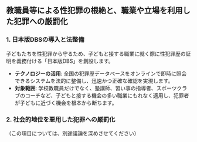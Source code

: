## 教職員等による性犯罪の根絶と、職業や立場を利用した犯罪への厳罰化

### 1. 日本版DBSの導入と法整備

子どもたちを性犯罪から守るため、子どもと接する職業に就く際に性犯罪歴の証明を義務付ける「日本版DBS」を創設します。

*   **テクノロジーの活用**: 全国の犯罪歴データベースをオンラインで即時に照会できるシステムを法的に整備し、迅速かつ正確な確認を実現します。
*   **対象範囲**: 学校教職員だけでなく、塾講師、習い事の指導者、スポーツクラブのコーチなど、子どもと接する機会の多い職業にもれなく適用し、犯罪者が子どもに近づく機会を根本から断ちます。

### 2. 社会的地位を悪用した犯罪への厳罰化

（この項目については、別途議論を深めさせてください）